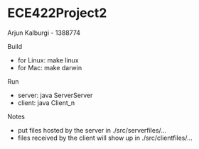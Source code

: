 # ECE422Project2
Arjun Kalburgi - 1388774 

Build
- for Linux: make linux
- for Mac: make darwin

Run 
- server: java ServerServer
- client: java Client_n

Notes
- put files hosted by the server in ./src/serverfiles/...
- files received by the client will show up in ./src/clientfiles/...
